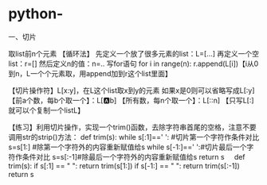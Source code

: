 # python-

一、切片

取list前n个元素
【循环法】
先定义一个放了很多元素的list：L=[...]
再定义一个空list：r=[]
然后定义n的值：n=..
写for语句
for i in range(n):
   r.append(L[i])【i从0到n，L一个个元素取，用append加到r这个list里面】
   
【切片操作符】L[x:y]，在L这个list取x到y的元素
如果x是0则可以省略写成L[:y]
【前a个数，每b个取一个】：L[:a:b]
【所有数，每n个取一个】：L[::n]
【只写L[:]就可以个复制一个listL】

【练习】利用切片操作，实现一个trim()函数，去除字符串首尾的空格，注意不要调用str的strip()方法：
def trim(s):
    while s[:1]==' ': #切片第一个字符作条件对比
        s=s[1:] #除第一个字符外的内容重新赋值给s
    while s[-1:]==' ':#切片最后一个字符作条件对比
        s=s[:-1]#除最后一个字符外的内容重新赋值给s
    return s
    
def trim(s):
   if s[:1] == " ":
       return trim(s[1:])
   if s[-1:] == " ":
       return trim(s[:-1])
   return s
